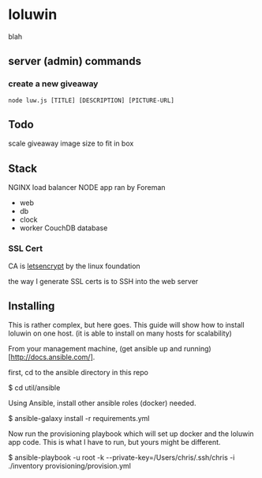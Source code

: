 # loluwin
blah


## server (admin) commands

### create a new giveaway

```
node luw.js [TITLE] [DESCRIPTION] [PICTURE-URL]
```


## Todo

scale giveaway image size to fit in box



## Stack

NGINX load balancer
NODE app ran by Foreman
  - web
  - db
  - clock
  - worker
CouchDB database


### SSL Cert

CA is [letsencrypt](https://letsencrypt.org) by the linux foundation

the way I generate SSL certs is to SSH into the web server

## Installing

This is rather complex, but here goes. This guide will show how to install loluwin on one host. (it is able to install on many hosts for scalability)

From your management machine, (get ansible up and running)[http://docs.ansible.com/].

first, cd to the ansible directory in this repo

$ cd util/ansible

Using Ansible, install other ansible roles (docker) needed.

$ ansible-galaxy install -r requirements.yml

Now run the provisioning playbook which will set up docker and the loluwin app code. This is what I have to run, but yours might be different.

$ ansible-playbook -u root -k --private-key=/Users/chris/.ssh/chris -i ./inventory provisioning/provision.yml



